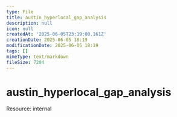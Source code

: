 ```yaml
---
type: File
title: austin_hyperlocal_gap_analysis
description: null
icon: null
createdAt: '2025-06-05T23:19:00.161Z'
creationDate: 2025-06-05 18:19
modificationDate: 2025-06-05 18:19
tags: []
mimeType: text/markdown
fileSize: 7204
---
```


# austin_hyperlocal_gap_analysis


Resource: internal



